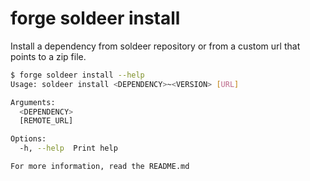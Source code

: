 # forge soldeer install

Install a dependency from soldeer repository or from a custom url that points to a zip file.

```bash
$ forge soldeer install --help
Usage: soldeer install <DEPENDENCY>~<VERSION> [URL]

Arguments:
  <DEPENDENCY>  
  [REMOTE_URL]  

Options:
  -h, --help  Print help

For more information, read the README.md
```